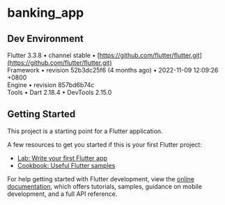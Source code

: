 # banking_app

## Dev Environment

Flutter 3.3.8 • channel stable • [https://github.com/flutter/flutter.git](https://github.com/flutter/flutter.git)   
Framework • revision 52b3dc25f6 (4 months ago) • 2022-11-09 12:09:26 +0800  
Engine • revision 857bd6b74c  
Tools • Dart 2.18.4 • DevTools 2.15.0

## Getting Started

This project is a starting point for a Flutter application.

A few resources to get you started if this is your first Flutter project:

- [Lab: Write your first Flutter app](https://docs.flutter.dev/get-started/codelab)
- [Cookbook: Useful Flutter samples](https://docs.flutter.dev/cookbook)

For help getting started with Flutter development, view the
[online documentation](https://docs.flutter.dev/), which offers tutorials,
samples, guidance on mobile development, and a full API reference.
